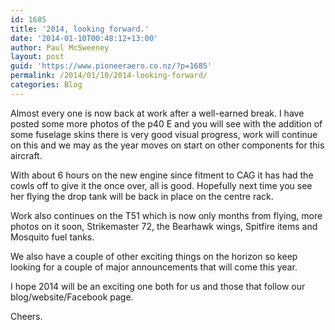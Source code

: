 ```yaml
---
id: 1685
title: '2014, looking forward.'
date: '2014-01-10T00:48:12+13:00'
author: Paul McSweeney
layout: post
guid: 'https://www.pioneeraero.co.nz/?p=1685'
permalink: /2014/01/10/2014-looking-forward/
categories: Blog
---
```


Almost every one is now back at work after a well-earned break. I have posted some more photos of the p40 E and you will see with the addition of some fuselage skins there is very good visual progress, work will continue on this and we may as the year moves on start on other components for this aircraft.

With about 6 hours on the new engine since fitment to CAG it has had the cowls off to give it the once over, all is good. Hopefully next time you see her flying the drop tank will be back in place on the centre rack.

Work also continues on the T51 which is now only months from flying, more photos on it soon, Strikemaster 72, the Bearhawk wings, Spitfire items and Mosquito fuel tanks.

We also have a couple of other exciting things on the horizon so keep looking for a couple of major announcements that will come this year.

I hope 2014 will be an exciting one both for us and those that follow our blog/website/Facebook page.

Cheers.
